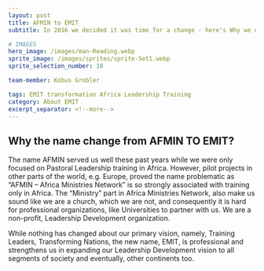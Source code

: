 ```yaml
---
layout: post
title: AFMIN to EMIT
subtitle: In 2016 we decided it was time for a change - here's Why we decided to change our name

# IMAGES
hero_image: /images/man-Reading.webp
sprite_image: /images/sprites/sprite-Set1.webp
sprite_selection_number: 18

team-member: Kobus Grobler

tags: EMIT transformation Africa Leadership Training
category: About EMIT
excerpt_separator: <!--more-->
---
```


## Why the name change from AFMIN TO EMIT?

The name AFMIN served us well these past years while we were only focused on Pastoral Leadership training in Africa. However, pilot projects in other parts of the world, e.g. Europe, proved the name problematic as “AFMIN – Africa Ministries Network” is so strongly associated with training only in Africa. <!--more--> The “Ministry” part in Africa Ministries Network, also make us sound like we are a church, which we are not, and consequently it is hard for professional organizations, like Universities to partner with us. We are a non-profit, Leadership Development organization.

While nothing has changed about our primary vision, namely, Training Leaders, Transforming Nations, the new name, EMIT, is professional and strengthens us in expanding our Leadership Development vision to all segments of society and eventually, other continents too.